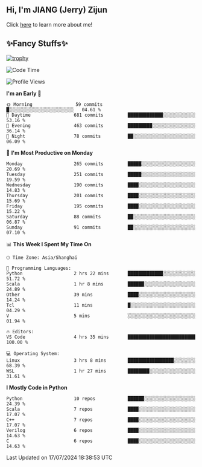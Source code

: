 ## Hi, I'm JIANG (Jerry) Zijun

Click [here](https://jzjerry.github.io/about/) to learn more about me!

## ✨Fancy Stuffs✨
[![trophy](https://github-profile-trophy.vercel.app/?username=jzjerry&theme=onedark)](https://github.com/ryo-ma/github-profile-trophy)
<!--START_SECTION:waka-->
![Code Time](http://img.shields.io/badge/Code%20Time-567%20hrs%2036%20mins-blue)

![Profile Views](http://img.shields.io/badge/Profile%20Views-19-blue)

**I'm an Early 🐤** 

```text
🌞 Morning                59 commits          █░░░░░░░░░░░░░░░░░░░░░░░░   04.61 % 
🌆 Daytime                681 commits         █████████████░░░░░░░░░░░░   53.16 % 
🌃 Evening                463 commits         █████████░░░░░░░░░░░░░░░░   36.14 % 
🌙 Night                  78 commits          ██░░░░░░░░░░░░░░░░░░░░░░░   06.09 % 
```
📅 **I'm Most Productive on Monday** 

```text
Monday                   265 commits         █████░░░░░░░░░░░░░░░░░░░░   20.69 % 
Tuesday                  251 commits         █████░░░░░░░░░░░░░░░░░░░░   19.59 % 
Wednesday                190 commits         ████░░░░░░░░░░░░░░░░░░░░░   14.83 % 
Thursday                 201 commits         ████░░░░░░░░░░░░░░░░░░░░░   15.69 % 
Friday                   195 commits         ████░░░░░░░░░░░░░░░░░░░░░   15.22 % 
Saturday                 88 commits          ██░░░░░░░░░░░░░░░░░░░░░░░   06.87 % 
Sunday                   91 commits          ██░░░░░░░░░░░░░░░░░░░░░░░   07.10 % 
```


📊 **This Week I Spent My Time On** 

```text
🕑︎ Time Zone: Asia/Shanghai

💬 Programming Languages: 
Python                   2 hrs 22 mins       █████████████░░░░░░░░░░░░   51.72 % 
Scala                    1 hr 8 mins         ██████░░░░░░░░░░░░░░░░░░░   24.89 % 
Other                    39 mins             ████░░░░░░░░░░░░░░░░░░░░░   14.24 % 
Tcl                      11 mins             █░░░░░░░░░░░░░░░░░░░░░░░░   04.29 % 
V                        5 mins              ░░░░░░░░░░░░░░░░░░░░░░░░░   01.94 % 

🔥 Editors: 
VS Code                  4 hrs 35 mins       █████████████████████████   100.00 % 

💻 Operating System: 
Linux                    3 hrs 8 mins        █████████████████░░░░░░░░   68.39 % 
WSL                      1 hr 27 mins        ████████░░░░░░░░░░░░░░░░░   31.61 % 
```

**I Mostly Code in Python** 

```text
Python                   10 repos            ██████░░░░░░░░░░░░░░░░░░░   24.39 % 
Scala                    7 repos             ████░░░░░░░░░░░░░░░░░░░░░   17.07 % 
C++                      7 repos             ████░░░░░░░░░░░░░░░░░░░░░   17.07 % 
Verilog                  6 repos             ████░░░░░░░░░░░░░░░░░░░░░   14.63 % 
C                        6 repos             ████░░░░░░░░░░░░░░░░░░░░░   14.63 % 
```




 Last Updated on 17/07/2024 18:38:53 UTC
<!--END_SECTION:waka-->

